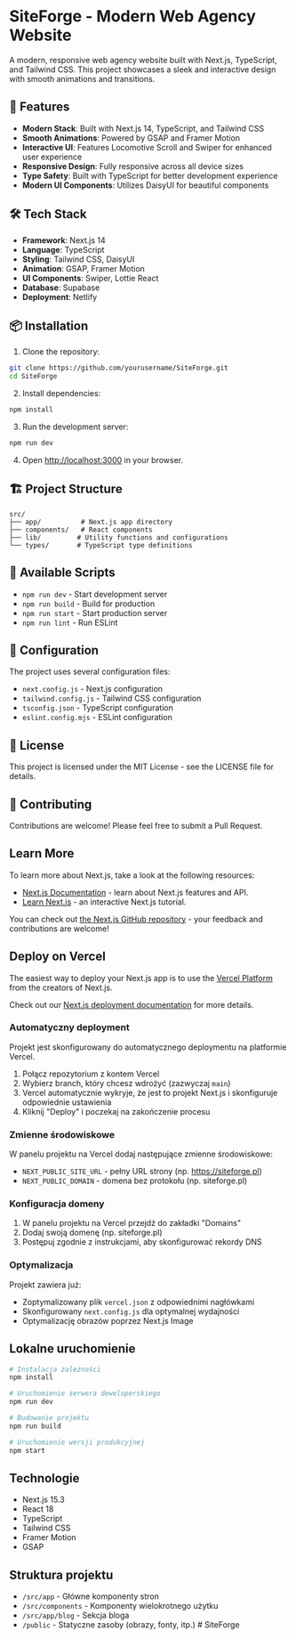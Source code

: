 # SiteForge - Modern Web Agency Website

A modern, responsive web agency website built with Next.js, TypeScript, and Tailwind CSS. This project showcases a sleek and interactive design with smooth animations and transitions.

## 🚀 Features

- **Modern Stack**: Built with Next.js 14, TypeScript, and Tailwind CSS
- **Smooth Animations**: Powered by GSAP and Framer Motion
- **Interactive UI**: Features Locomotive Scroll and Swiper for enhanced user experience
- **Responsive Design**: Fully responsive across all device sizes
- **Type Safety**: Built with TypeScript for better development experience
- **Modern UI Components**: Utilizes DaisyUI for beautiful components

## 🛠️ Tech Stack

- **Framework**: Next.js 14
- **Language**: TypeScript
- **Styling**: Tailwind CSS, DaisyUI
- **Animation**: GSAP, Framer Motion
- **UI Components**: Swiper, Lottie React
- **Database**: Supabase
- **Deployment**: Netlify

## 📦 Installation

1. Clone the repository:
```bash
git clone https://github.com/yourusername/SiteForge.git
cd SiteForge
```

2. Install dependencies:
```bash
npm install
```

3. Run the development server:
```bash
npm run dev
```

4. Open [http://localhost:3000](http://localhost:3000) in your browser.

## 🏗️ Project Structure

```
src/
├── app/          # Next.js app directory
├── components/   # React components
├── lib/         # Utility functions and configurations
└── types/       # TypeScript type definitions
```

## 🚀 Available Scripts

- `npm run dev` - Start development server
- `npm run build` - Build for production
- `npm run start` - Start production server
- `npm run lint` - Run ESLint

## 🔧 Configuration

The project uses several configuration files:
- `next.config.js` - Next.js configuration
- `tailwind.config.js` - Tailwind CSS configuration
- `tsconfig.json` - TypeScript configuration
- `eslint.config.mjs` - ESLint configuration

## 📝 License

This project is licensed under the MIT License - see the LICENSE file for details.

## 🤝 Contributing

Contributions are welcome! Please feel free to submit a Pull Request.

## Learn More

To learn more about Next.js, take a look at the following resources:

- [Next.js Documentation](https://nextjs.org/docs) - learn about Next.js features and API.
- [Learn Next.js](https://nextjs.org/learn) - an interactive Next.js tutorial.

You can check out [the Next.js GitHub repository](https://github.com/vercel/next.js) - your feedback and contributions are welcome!

## Deploy on Vercel

The easiest way to deploy your Next.js app is to use the [Vercel Platform](https://vercel.com/new?utm_medium=default-template&filter=next.js&utm_source=create-next-app&utm_campaign=create-next-app-readme) from the creators of Next.js.

Check out our [Next.js deployment documentation](https://nextjs.org/docs/app/building-your-application/deploying) for more details.

### Automatyczny deployment

Projekt jest skonfigurowany do automatycznego deploymentu na platformie Vercel.

1. Połącz repozytorium z kontem Vercel
2. Wybierz branch, który chcesz wdrożyć (zazwyczaj `main`)
3. Vercel automatycznie wykryje, że jest to projekt Next.js i skonfiguruje odpowiednie ustawienia
4. Kliknij "Deploy" i poczekaj na zakończenie procesu

### Zmienne środowiskowe

W panelu projektu na Vercel dodaj następujące zmienne środowiskowe:

- `NEXT_PUBLIC_SITE_URL` - pełny URL strony (np. https://siteforge.pl)
- `NEXT_PUBLIC_DOMAIN` - domena bez protokołu (np. siteforge.pl)

### Konfiguracja domeny

1. W panelu projektu na Vercel przejdź do zakładki "Domains"
2. Dodaj swoją domenę (np. siteforge.pl)
3. Postępuj zgodnie z instrukcjami, aby skonfigurować rekordy DNS

### Optymalizacja

Projekt zawiera już:
- Zoptymalizowany plik `vercel.json` z odpowiednimi nagłówkami
- Skonfigurowany `next.config.js` dla optymalnej wydajności
- Optymalizację obrazów poprzez Next.js Image

## Lokalne uruchomienie

```bash
# Instalacja zależności
npm install

# Uruchomienie serwera deweloperskiego
npm run dev

# Budowanie projektu
npm run build

# Uruchomienie wersji produkcyjnej
npm start
```

## Technologie

- Next.js 15.3
- React 18
- TypeScript
- Tailwind CSS
- Framer Motion
- GSAP

## Struktura projektu

- `/src/app` - Główne komponenty stron
- `/src/components` - Komponenty wielokrotnego użytku
- `/src/app/blog` - Sekcja bloga
- `/public` - Statyczne zasoby (obrazy, fonty, itp.)
#   S i t e F o r g e 
 
 